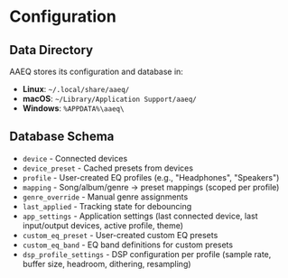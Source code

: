# Configuration

## Data Directory

AAEQ stores its configuration and database in:

- **Linux**: `~/.local/share/aaeq/`
- **macOS**: `~/Library/Application Support/aaeq/`
- **Windows**: `%APPDATA%\aaeq\`

## Database Schema

- `device` - Connected devices
- `device_preset` - Cached presets from devices
- `profile` - User-created EQ profiles (e.g., "Headphones", "Speakers")
- `mapping` - Song/album/genre → preset mappings (scoped per profile)
- `genre_override` - Manual genre assignments
- `last_applied` - Tracking state for debouncing
- `app_settings` - Application settings (last connected device, last input/output devices, active profile, theme)
- `custom_eq_preset` - User-created custom EQ presets
- `custom_eq_band` - EQ band definitions for custom presets
- `dsp_profile_settings` - DSP configuration per profile (sample rate, buffer size, headroom, dithering, resampling)
